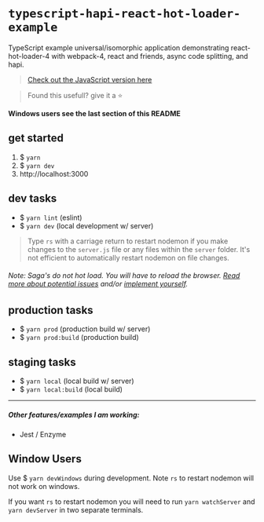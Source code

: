 # `typescript-hapi-react-hot-loader-example`
TypeScript example universal/isomorphic application demonstrating react-hot-loader-4 with webpack-4, react and friends, async code splitting, and hapi.

>  [Check out the JavaScript version here](https://github.com/codeBelt/hapi-react-hot-loader-example#no-longer-maintained-i-will-continue-to-maintain-the-typescript-version)

> Found this usefull? give it a :star:

**Windows users see the last section of this README**

## get started
1. $ `yarn`
2. $ `yarn dev`
3. http://localhost:3000

## dev tasks
- $ `yarn lint` (eslint)
- $ `yarn dev` (local development w/ server)

> Type `rs` with a carriage return to restart nodemon if you make changes to the `server.js` file or any files within the `server` folder. It's not efficient to automatically restart nodemon on file changes.

###### Note: Saga's do not hot load. You will have to reload the browser. [Read more about potential issues](https://github.com/redux-saga/redux-saga/issues/22#issuecomment-218737951) and/or [implement yourself](https://gist.github.com/markerikson/dc6cee36b5b6f8d718f2e24a249e0491).


## production tasks
- $ `yarn prod` (production build w/ server)
- $ `yarn prod:build` (production build)

## staging tasks
- $ `yarn local` (local build w/ server)
- $ `yarn local:build` (local build)

---

##### Other features/examples I am working:
* Jest / Enzyme

## Window Users
Use  $ `yarn devWindows` during development. Note `rs` to restart nodemon will not work on windows.

If you want `rs` to restart nodemon you will need to run `yarn watchServer` and `yarn devServer` in two separate terminals.
